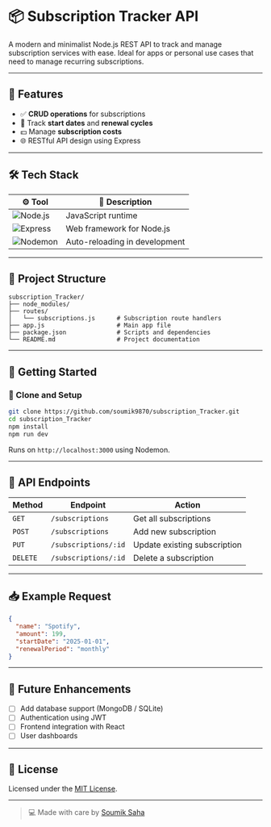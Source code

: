 
# 📦 Subscription Tracker API

A modern and minimalist Node.js REST API to track and manage subscription services with ease. Ideal for apps or personal use cases that need to manage recurring subscriptions.

---

## 🚀 Features

- ✅ **CRUD operations** for subscriptions
- 📅 Track **start dates** and **renewal cycles**
- 💵 Manage **subscription costs**
- 🌐 RESTful API design using Express

---

## 🛠️ Tech Stack

| ⚙️ Tool        | 🌟 Description                     |
|----------------|-----------------------------------|
| ![Node.js](https://img.shields.io/badge/Node.js-339933?style=flat-square&logo=node.js&logoColor=white) | JavaScript runtime |
| ![Express](https://img.shields.io/badge/Express.js-000000?style=flat-square&logo=express&logoColor=white) | Web framework for Node.js |
| ![Nodemon](https://img.shields.io/badge/Nodemon-76D04B?style=flat-square&logo=nodemon&logoColor=white) | Auto-reloading in development |

---

## 📁 Project Structure

```
subscription_Tracker/
├── node_modules/
├── routes/
│   └── subscriptions.js      # Subscription route handlers
├── app.js                    # Main app file
├── package.json              # Scripts and dependencies
└── README.md                 # Project documentation
```

---

## 🧪 Getting Started

### 🔁 Clone and Setup

```bash
git clone https://github.com/soumik9870/subscription_Tracker.git
cd subscription_Tracker
npm install
npm run dev
```

Runs on `http://localhost:3000` using Nodemon.

---

## 🔌 API Endpoints

| Method | Endpoint             | Action                     |
|--------|----------------------|----------------------------|
| `GET`  | `/subscriptions`     | Get all subscriptions      |
| `POST` | `/subscriptions`     | Add new subscription       |
| `PUT`  | `/subscriptions/:id` | Update existing subscription |
| `DELETE`| `/subscriptions/:id`| Delete a subscription       |

---

## 📥 Example Request

```json
{
  "name": "Spotify",
  "amount": 199,
  "startDate": "2025-01-01",
  "renewalPeriod": "monthly"
}
```

---

## 🔧 Future Enhancements

- [ ] Add database support (MongoDB / SQLite)
- [ ] Authentication using JWT
- [ ] Frontend integration with React
- [ ] User dashboards

---

## 📃 License

Licensed under the [MIT License](LICENSE).

---

> 💻 Made with care by [Soumik Saha](https://github.com/soumik9870)
